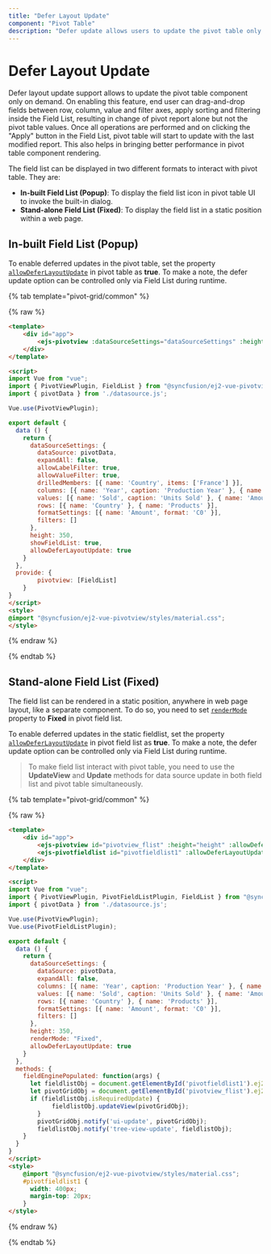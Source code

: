 ```yaml
---
title: "Defer Layout Update"
component: "Pivot Table"
description: "Defer update allows users to update the pivot table only on demand."
---
```


# Defer Layout Update

Defer layout update support allows to update the pivot table component only on demand. On enabling this feature, end user can drag-and-drop fields between row, column, value and filter axes, apply sorting and filtering inside the Field List, resulting in change of pivot report alone but not the pivot table values. Once all operations are performed and on clicking the "Apply" button in the Field List, pivot table will start to update with the last modified report. This also helps in bringing better performance in pivot table component rendering.

The field list can be displayed in two different formats to interact with pivot table. They are:

* **In-built Field List (Popup)**: To display the field list icon in pivot table UI to invoke the built-in dialog.
* **Stand-alone Field List (Fixed)**: To display the field list in a static position within a web page.

## In-built Field List (Popup)

To enable deferred updates in the pivot table, set the property [`allowDeferLayoutUpdate`](https://ej2.syncfusion.com/vue/documentation/api/pivotview/#allowdeferlayoutupdate) in pivot table as **true**. To make a note, the defer update option can be controlled only via Field List during runtime.

{% tab template="pivot-grid/common" %}

{% raw %}

```html
<template>
    <div id="app">
        <ejs-pivotview :dataSourceSettings="dataSourceSettings" :height="height" :showFieldList="showFieldList" :allowDeferLayoutUpdate="allowDeferLayoutUpdate"> </ejs-pivotview>
    </div>
</template>

<script>
import Vue from "vue";
import { PivotViewPlugin, FieldList } from "@syncfusion/ej2-vue-pivotview";
import { pivotData } from './datasource.js';

Vue.use(PivotViewPlugin);

export default {
  data () {
    return {
      dataSourceSettings: {
        dataSource: pivotData,
        expandAll: false,
        allowLabelFilter: true,
        allowValueFilter: true,
        drilledMembers: [{ name: 'Country', items: ['France'] }],
        columns: [{ name: 'Year', caption: 'Production Year' }, { name: 'Quarter' }],
        values: [{ name: 'Sold', caption: 'Units Sold' }, { name: 'Amount', caption: 'Sold Amount' }],
        rows: [{ name: 'Country' }, { name: 'Products' }],
        formatSettings: [{ name: 'Amount', format: 'C0' }],
        filters: []
      },
      height: 350,
      showFieldList: true,
      allowDeferLayoutUpdate: true
    }
  },
  provide: {
        pivotview: [FieldList]
    }
}
</script>
<style>
@import "@syncfusion/ej2-vue-pivotview/styles/material.css";
</style>
```

{% endraw %}

{% endtab %}

## Stand-alone Field List (Fixed)

The field list can be rendered in a static position, anywhere in web page layout, like a separate component. To do so, you need to set [`renderMode`](https://ej2.syncfusion.com/vue/documentation/api/pivotfieldlist/#rendermode) property to **Fixed** in pivot field list.

To enable deferred updates in the static fieldlist, set the property [`allowDeferLayoutUpdate`](https://ej2.syncfusion.com/vue/documentation/api/pivotfieldlist/#allowdeferlayoutupdate) in pivot field list as **true**. To make a note, the defer update option can be controlled only via Field List during runtime.

> To make field list interact with pivot table, you need to use the **UpdateView** and **Update** methods for data source update in both field list and pivot table simultaneously.

{% tab template="pivot-grid/common" %}

{% raw %}

```html
<template>
    <div id="app">
        <ejs-pivotview id="pivotview_flist" :height="height" :allowDeferLayoutUpdate="allowDeferLayoutUpdate"></ejs-pivotview>
        <ejs-pivotfieldlist id="pivotfieldlist1" :allowDeferLayoutUpdate="allowDeferLayoutUpdate" :dataSourceSettings="dataSourceSettings" :enginePopulated="fieldEnginePopulated" :renderMode="renderMode"></ejs-pivotfieldlist>
    </div>
</template>

<script>
import Vue from "vue";
import { PivotViewPlugin, PivotFieldListPlugin, FieldList } from "@syncfusion/ej2-vue-pivotview";
import { pivotData } from './datasource.js';

Vue.use(PivotViewPlugin);
Vue.use(PivotFieldListPlugin);

export default {
  data () {
    return {
      dataSourceSettings: {
        dataSource: pivotData,
        expandAll: false,
        columns: [{ name: 'Year', caption: 'Production Year' }, { name: 'Quarter' }],
        values: [{ name: 'Sold', caption: 'Units Sold' }, { name: 'Amount', caption: 'Sold Amount' }],
        rows: [{ name: 'Country' }, { name: 'Products' }],
        formatSettings: [{ name: 'Amount', format: 'C0' }],
        filters: []
      },
      height: 350,
      renderMode: "Fixed",
      allowDeferLayoutUpdate: true
    }
  },
  methods: {
    fieldEnginePopulated: function(args) {
      let fieldlistObj = document.getElementById('pivotfieldlist1').ej2_instances[0];
      let pivotGridObj = document.getElementById('pivotview_flist').ej2_instances[0];
      if (fieldlistObj.isRequiredUpdate) {
            fieldlistObj.updateView(pivotGridObj);
        }
        pivotGridObj.notify('ui-update', pivotGridObj);
        fieldlistObj.notify('tree-view-update', fieldlistObj);
    }
  }
}
</script>
<style>
    @import "@syncfusion/ej2-vue-pivotview/styles/material.css";
    #pivotfieldlist1 {
      width: 400px;
      margin-top: 20px;
    }
</style>
```

{% endraw %}

{% endtab %}